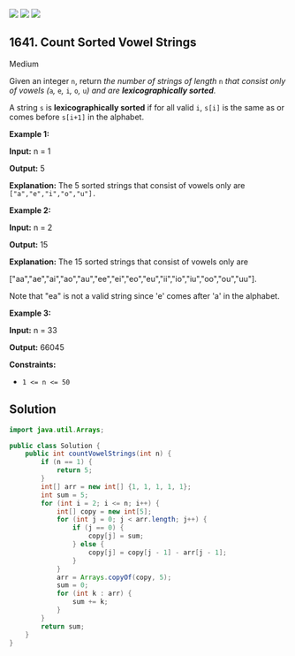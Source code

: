 [![](https://img.shields.io/github/stars/javadev/LeetCode-in-Java?label=Stars&style=flat-square)](https://github.com/javadev/LeetCode-in-Java)
[![](https://img.shields.io/github/forks/javadev/LeetCode-in-Java?label=Fork%20me%20on%20GitHub%20&style=flat-square)](https://github.com/javadev/LeetCode-in-Java/fork)
[![](https://img.shields.io/badge/-LeetCode%20in%20Kotlin-blue?style=flat-square)](https://github.com/javadev/LeetCode-in-Kotlin)

## 1641\. Count Sorted Vowel Strings

Medium

Given an integer `n`, return _the number of strings of length_ `n` _that consist only of vowels (_`a`_,_ `e`_,_ `i`_,_ `o`_,_ `u`_) and are **lexicographically sorted**._

A string `s` is **lexicographically sorted** if for all valid `i`, `s[i]` is the same as or comes before `s[i+1]` in the alphabet.

**Example 1:**

**Input:** n = 1

**Output:** 5

**Explanation:** The 5 sorted strings that consist of vowels only are `["a","e","i","o","u"].`

**Example 2:**

**Input:** n = 2

**Output:** 15

**Explanation:** The 15 sorted strings that consist of vowels only are 

["aa","ae","ai","ao","au","ee","ei","eo","eu","ii","io","iu","oo","ou","uu"]. 

Note that "ea" is not a valid string since 'e' comes after 'a' in the alphabet.

**Example 3:**

**Input:** n = 33

**Output:** 66045

**Constraints:**

*   `1 <= n <= 50`

## Solution

```java
import java.util.Arrays;

public class Solution {
    public int countVowelStrings(int n) {
        if (n == 1) {
            return 5;
        }
        int[] arr = new int[] {1, 1, 1, 1, 1};
        int sum = 5;
        for (int i = 2; i <= n; i++) {
            int[] copy = new int[5];
            for (int j = 0; j < arr.length; j++) {
                if (j == 0) {
                    copy[j] = sum;
                } else {
                    copy[j] = copy[j - 1] - arr[j - 1];
                }
            }
            arr = Arrays.copyOf(copy, 5);
            sum = 0;
            for (int k : arr) {
                sum += k;
            }
        }
        return sum;
    }
}
```